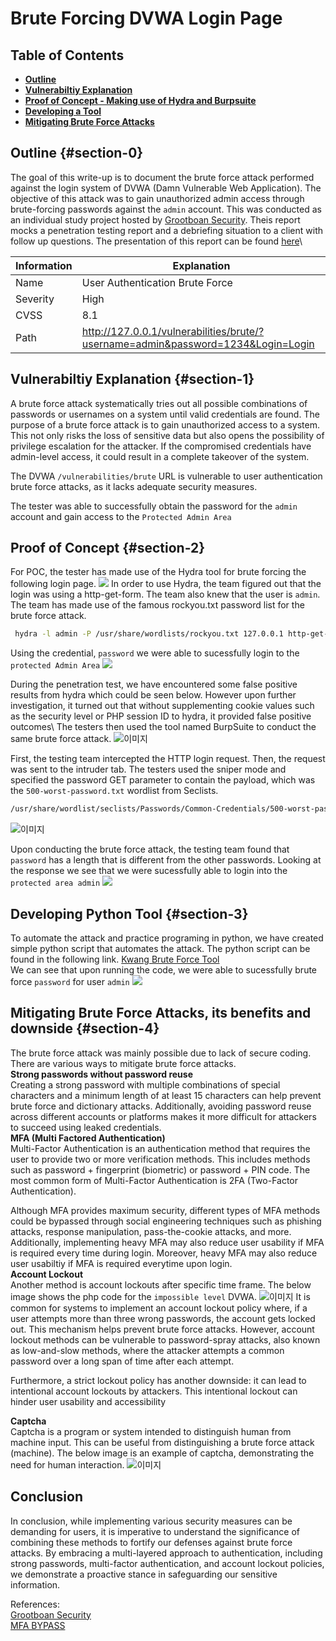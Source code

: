 
# Brute Forcing DVWA Login Page

## Table of Contents
- [**Outline**](#section-0)
- [**Vulnerabiltiy Explanation**](#section-1)
- [ **Proof of Concept - Making use of Hydra and Burpsuite**](#section-2)
- [**Developing a Tool**](#section-3)
- [**Mitigating Brute Force Attacks**](#section-4)

## Outline {#section-0}
The goal of this write-up is to document the brute force attack performed against the login system of DVWA (Damn Vulnerable Web Application). The objective of this attack was to gain unauthorized admin access through brute-forcing passwords against the `admin` account. This was conducted as an individual study project hosted by [Grootboan Security](https://security.grootboan.com/). Theis report mocks a penetration testing report and a debriefing situation to a client with follow up questions. The presentation of this report can be found [here](https://www.youtube.com/watch?v=0M4EVeeYDCs)\


| Information | Explanation                                                                      |
|-------------|----------------------------------------------------------------------------------|
| Name        | User Authentication Brute Force                                                  |
| Severity    | High                                                                             |
| CVSS        | 8.1                                                                              |
| Path        | http://127.0.0.1/vulnerabilities/brute/?username=admin&password=1234&Login=Login |

## Vulnerabiltiy Explanation {#section-1}
A brute force attack systematically tries out all possible combinations of passwords or usernames on a system until valid credentials are found. The purpose of a brute force attack is to gain unauthorized access to a system. This not only risks the loss of sensitive data but also opens the possibility of privilege escalation for the attacker. If the compromised credentials have admin-level access, it could result in a complete takeover of the system. 

The DVWA `/vulnerabilities/brute` URL is vulnerable to user authentication brute force attacks, as it lacks adequate security measures.

The tester was able to successfully obtain the password for the `admin` account and gain access to the `Protected Admin Area` 

## Proof of Concept {#section-2}
For POC, the tester has made use of the Hydra tool for brute forcing the following login page.
![](/assets/hydra.gif)
In order to use Hydra, the team figured out that the login was using a http-get-form. The team also knew that the user is `admin`. The team has made use of the famous rockyou.txt password list for the brute force attack. 
```bash
 hydra -l admin -P /usr/share/wordlists/rockyou.txt 127.0.0.1 http-get-form '/vulnerabilities/brute/:username=^USER^&password=^PASS^&Login=Login:H=Cookie\:PHPSESSID=9sosvqo963thpd5jqf9mum3f41; security=low:F=Username and/or password incorrect'
``` 

Using the credential, `password` we were able to sucessfully login to the `protected Admin Area`
![](/assets/success.gif)

During the penetration test, we have encountered some false positive results from hydra which could be seen below. However upon further investigation, it turned out that without supplementing cookie values such as the security level or PHP session ID to hydra, it provided false positive outcomes\ 
The testers then used the tool named BurpSuite to conduct the same brute force attack.
![이미지](/assets/burp.png)

First, the testing team intercepted the HTTP login request. Then, the request was sent to the intruder tab. The testers used the sniper mode and specified the password GET parameter to contain the payload, which was the `500-worst-password.txt` wordlist from Seclists.
```bash
/usr/share/wordlist/seclists/Passwords/Common-Credentials/500-worst-password.txt
```
![이미지](/assets/payload.png)

Upon conducting the brute force attack, the testing team found that `password` has a length that is different from the other passwords. Looking at the response we see that we were sucessfully able to login  into the `protected area admin` 
![](/assets/burpresult.gif)
## Developing Python Tool {#section-3}
To automate the attack and practice programing in python, we have created simple python script that automates the attack.
The python script can be found in the following link.
[Kwang Brute Force Tool](https://github.com/Kwangyun/Web-Automation-Tools) \
We can see that upon running the code, we were able to sucessfully brute force `password` for user `admin`
![](/assets/Test.gif)

## Mitigating Brute Force Attacks, its benefits and downside {#section-4}
The brute force attack was mainly possible due to lack of secure coding. 
There are various ways to mitigate brute force attacks. <br>
**Strong passwords without password reuse**\
Creating a strong password with multiple combinations of special characters and a minimum length of at least 15 characters can help prevent brute force and dictionary attacks. Additionally, avoiding password reuse across different accounts or platforms makes it more difficult for attackers to succeed using leaked credentials.<br>
**MFA (Multi Factored Authentication)**\
Multi-Factor Authentication is an authentication method that requires the user to provide two or more verification methods. This includes methods such as password + fingerprint (biometric) or password + PIN code. The most common form of Multi-Factor Authentication is 2FA (Two-Factor Authentication).   

Although MFA provides maximum security, different types of MFA methods could be bypassed through social engineering techniques such as phishing attacks, response manipulation, pass-the-cookie attacks, and more. Additionally, implementing heavy MFA may also reduce user usability if MFA is required every time during login. Moreover, heavy MFA may also reduce user usabiltiy if MFA is required everytime upon login.  <br>
**Account Lockout**\
Another method is account lockouts after specific time frame. The below image shows the php code for the `impossible level` DVWA.
![이미지](/assets/lockout.png)
It is common for systems to implement an account lockout policy where, if a user attempts more than three wrong passwords, the account gets locked out. This mechanism helps prevent brute force attacks. However, account lockout methods can be vulnerable to password-spray attacks, also known as low-and-slow methods, where the attacker attempts a common password over a long span of time after each attempt. 

Furthermore, a strict lockout policy has another downside: it can lead to intentional account lockouts by attackers. This intentional lockout can hinder user usability and accessibility<br>

**Captcha**\
Captcha is a program or system intended to distinguish human from machine input. This can be useful from distinguishing a brute force attack (machine). The below image is an example of captcha, demonstrating the need for human interaction. 
![이미지](/assets/captcha.png)

## Conclusion
In conclusion, while implementing various security measures can be demanding for users, it is imperative to understand the significance of combining these methods to fortify our defenses against brute force attacks. By embracing a multi-layered approach to authentication, including strong passwords, multi-factor authentication, and account lockout policies, we demonstrate a proactive stance in safeguarding our sensitive information. 

References: \
[Grootboan Security](https://security.grootboan.com/follow-along/undefined/0-dvwa/reference-writeup)\
[MFA BYPASS](https://socradar.io/mfa-bypass-techniques-how-does-it-work/)
